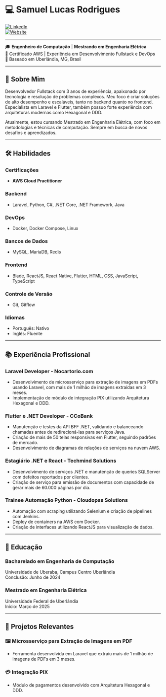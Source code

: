 # 💻 Samuel Lucas Rodrigues

[![LinkedIn](https://img.shields.io/badge/LinkedIn-Connect-blue?logo=linkedin)](https://www.linkedin.com/in/samuel-lucas-rdg/)  
[![Website](https://img.shields.io/badge/Website-Visit-lightgrey?logo=google-chrome)](https://samuellucasrdg.com) 

---

🎓 **Engenheiro de Computação** | **Mestrando em Engenharia Elétrica**  
🌟 Certificado AWS | Experiência em Desenvolvimento Fullstack e DevOps  
📍 Baseado em Uberlândia, MG, Brasil  

---

## 🚀 Sobre Mim

Desenvolvedor Fullstack com 3 anos de experiência, apaixonado por tecnologia e resolução de problemas complexos. Meu foco é criar soluções de alto desempenho e escaláveis, tanto no backend quanto no frontend. Especialista em Laravel e Flutter, também possuo forte experiência com arquiteturas modernas como Hexagonal e DDD.

Atualmente, estou cursando Mestrado em Engenharia Elétrica, com foco em metodologias e técnicas de computação. Sempre em busca de novos desafios e aprendizados.

---

## 🛠️ Habilidades

### **Certificações**
- **AWS Cloud Practitioner**

### **Backend**
- Laravel, Python, C#, .NET Core, .NET Framework, Java

### **DevOps**
- Docker, Docker Compose, Linux

### **Bancos de Dados**
- MySQL, MariaDB, Redis

### **Frontend**
- Blade, ReactJS, React Native, Flutter, HTML, CSS, JavaScript, TypeScript

### **Controle de Versão**
- Git, Gitflow

### **Idiomas**
- Português: Nativo
- Inglês: Fluente

---

## 📚 Experiência Profissional

### **Laravel Developer - Nocartorio.com**
- Desenvolvimento de microsserviço para extração de imagens em PDFs usando Laravel, com mais de 1 milhão de imagens extraídas em 3 meses.
- Implementação de módulo de integração PIX utilizando Arquitetura Hexagonal e DDD.

### **Flutter e .NET Developer - CCoBank**
- Manutenção e testes da API BFF .NET, validando e balanceando chamadas antes de redirecioná-las para serviços Java.
- Criação de mais de 50 telas responsivas em Flutter, seguindo padrões de mercado.
- Desenvolvimento de diagramas de relações de serviços na nuvem AWS.

### **Estagiário .NET e React - Techmind Solutions**
- Desenvolvimento de serviços .NET e manutenção de queries SQLServer com defeitos reportados por clientes.
- Criação de serviço para emissão de documentos com capacidade de gerar mais de 60.000 páginas por dia.

### **Trainee Automação Python - Cloudopss Solutions**
- Automação com scraping utilizando Selenium e criação de pipelines com Jenkins.
- Deploy de containers na AWS com Docker.
- Criação de interfaces utilizando ReactJS para visualização de dados.

---

## 📘 Educação

### **Bacharelado em Engenharia de Computação**
Universidade de Uberaba, Campus Centro Uberlândia  
Conclusão: Junho de 2024

### **Mestrado em Engenharia Elétrica**
Universidade Federal de Uberlândia  
Início: Março de 2025

---

## 🌟 Projetos Relevantes

### 🖼️ **Microsserviço para Extração de Imagens em PDF**
- Ferramenta desenvolvida em Laravel que extraiu mais de 1 milhão de imagens de PDFs em 3 meses.

### 💳 **Integração PIX**
- Módulo de pagamentos desenvolvido com Arquitetura Hexagonal e DDD.
